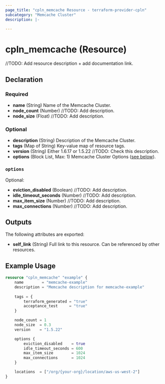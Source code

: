 ```yaml
---
page_title: "cpln_memcache Resource - terraform-provider-cpln"
subcategory: "Memcache Cluster"
description: |-

---
```


# cpln_memcache (Resource)

//TODO: Add resource description + add documentation link.

## Declaration

### Required

- **name** (String) Name of the Memcache Cluster.
- **node_count** (Number) //TODO: Add description.
- **node_size** (Float) //TODO: Add description.

### Optional

- **description** (String) Description of the Memcache Cluster.
- **tags** (Map of String) Key-value map of resource tags.
- **version** (String) Either 1.6.17 or 1.5.22 //TODO: Check this description.
- **options** (Block List, Max: 1) Memcache Cluster Options ([see below](#nestedblock--options)).

<a id="nestedblock--options"></a>

### `options`

Optional:

- **eviction_disabled** (Boolean) //TODO: Add description.
- **idle_timeout_seconds** (Number) //TODO: Add description.
- **max_item_size** (Number) //TODO: Add description.
- **max_connections** (Number) //TODO: Add description.

## Outputs

The following attributes are exported:

- **self_link** (String) Full link to this resource. Can be referenced by other resources. 

## Example Usage

```terraform
resource "cpln_memcache" "example" {
    name 		= "memcache-example"
    description = "Memcache description for memcache-example" 
    
    tags = {
        terraform_generated = "true"
        acceptance_test 	= "true"
    }

    node_count = 1
    node_size  = 0.3
    version    = "1.5.22"

    options {
        eviction_disabled 	 = true
        idle_timeout_seconds = 600
        max_item_size 		 = 1024
        max_connections      = 1024
    }

    locations  = ["/org/{your-org}/location/aws-us-west-2"]
}
```